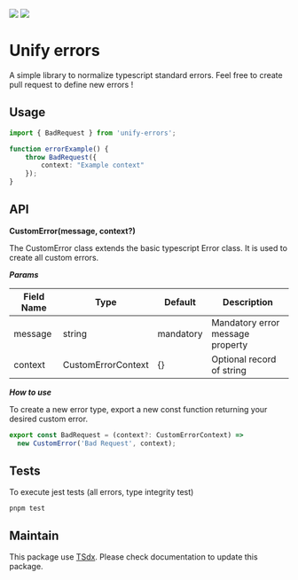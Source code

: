 <a href="https://codeclimate.com/github/flexper/unify-errors/maintainability"><img src="https://api.codeclimate.com/v1/badges/6be8e53efc66aabc6a5e/maintainability" /></a> <a href="https://codeclimate.com/github/flexper/unify-errors/test_coverage"><img src="https://api.codeclimate.com/v1/badges/6be8e53efc66aabc6a5e/test_coverage" /></a>
# Unify errors

A simple library to normalize typescript standard errors. Feel free to create pull request to define new errors !

## Usage

```typescript
import { BadRequest } from 'unify-errors';

function errorExample() {
    throw BadRequest({
        context: "Example context"
    });
}
```

## API

**CustomError(message, context?)**

The CustomError class extends the basic typescript Error class. It is used to create all custom errors.

***Params***

| Field Name | Type | Default | Description |
| --- | --- | --- | --- |
| message | string | mandatory  | Mandatory error message property  |
| context  | CustomErrorContext  | {} | Optional record of string |

***How to use***

To create a new error type, export a new const function returning your desired custom error.

````typescript
export const BadRequest = (context?: CustomErrorContext) =>
  new CustomError('Bad Request', context);
````

## Tests

To execute jest tests (all errors, type integrity test)

```
pnpm test
```

## Maintain

This package use [TSdx](https://github.com/jaredpalmer/tsdx). Please check documentation to update this package.
